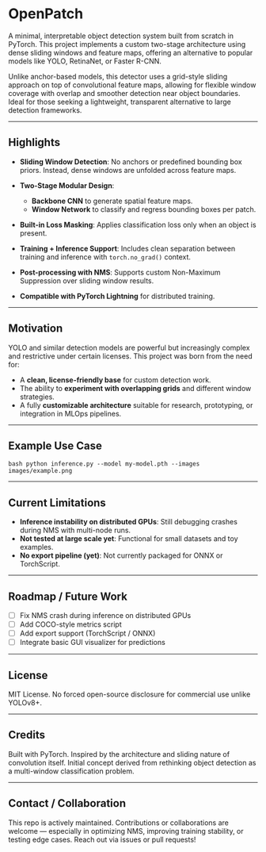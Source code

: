 # OpenPatch

A minimal, interpretable object detection system built from scratch in PyTorch. This project implements a custom two-stage architecture using dense sliding windows and feature maps, offering an alternative to popular models like YOLO, RetinaNet, or Faster R-CNN.

Unlike anchor-based models, this detector uses a grid-style sliding approach on top of convolutional feature maps, allowing for flexible window coverage with overlap and smoother detection near object boundaries. Ideal for those seeking a lightweight, transparent alternative to large detection frameworks.

---

## Highlights

* **Sliding Window Detection**: No anchors or predefined bounding box priors. Instead, dense windows are unfolded across feature maps.
* **Two-Stage Modular Design**:

  * **Backbone CNN** to generate spatial feature maps.
  * **Window Network** to classify and regress bounding boxes per patch.
* **Built-in Loss Masking**: Applies classification loss only when an object is present.
* **Training + Inference Support**: Includes clean separation between training and inference with `torch.no_grad()` context.
* **Post-processing with NMS**: Supports custom Non-Maximum Suppression over sliding window results.
* **Compatible with PyTorch Lightning** for distributed training.

---

## Motivation

YOLO and similar detection models are powerful but increasingly complex and restrictive under certain licenses. This project was born from the need for:

* A **clean, license-friendly base** for custom detection work.
* The ability to **experiment with overlapping grids** and different window strategies.
* A fully **customizable architecture** suitable for research, prototyping, or integration in MLOps pipelines.

---

## Example Use Case

```
bash python inference.py --model my-model.pth --images images/example.png
```

---

## Current Limitations

* **Inference instability on distributed GPUs**: Still debugging crashes during NMS with multi-node runs.
* **Not tested at large scale yet**: Functional for small datasets and toy examples.
* **No export pipeline (yet)**: Not currently packaged for ONNX or TorchScript.

---

## Roadmap / Future Work

* [ ] Fix NMS crash during inference on distributed GPUs
* [ ] Add COCO-style metrics script
* [ ] Add export support (TorchScript / ONNX)
* [ ] Integrate basic GUI visualizer for predictions

---

## License

MIT License. No forced open-source disclosure for commercial use unlike YOLOv8+.

---

## Credits

Built with PyTorch. Inspired by the architecture and sliding nature of convolution itself. Initial concept derived from rethinking object detection as a multi-window classification problem.

---

## Contact / Collaboration

This repo is actively maintained. Contributions or collaborations are welcome — especially in optimizing NMS, improving training stability, or testing edge cases. Reach out via issues or pull requests!

